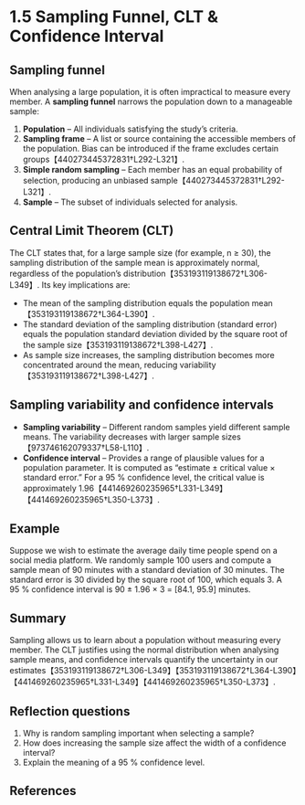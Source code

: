 # 1.5 Sampling Funnel, CLT & Confidence Interval

## Sampling funnel

When analysing a large population, it is often impractical to measure every member. A **sampling funnel** narrows the population down to a manageable sample:

1. **Population** – All individuals satisfying the study’s criteria.
2. **Sampling frame** – A list or source containing the accessible members of the population. Bias can be introduced if the frame excludes certain groups【440273445372831†L292-L321】.
3. **Simple random sampling** – Each member has an equal probability of selection, producing an unbiased sample【440273445372831†L292-L321】.
4. **Sample** – The subset of individuals selected for analysis.

## Central Limit Theorem (CLT)

The CLT states that, for a large sample size (for example, n ≥ 30), the sampling distribution of the sample mean is approximately normal, regardless of the population’s distribution【353193119138672†L306-L349】. Its key implications are:

* The mean of the sampling distribution equals the population mean【353193119138672†L364-L390】.
* The standard deviation of the sampling distribution (standard error) equals the population standard deviation divided by the square root of the sample size【353193119138672†L398-L427】.
* As sample size increases, the sampling distribution becomes more concentrated around the mean, reducing variability【353193119138672†L398-L427】.

## Sampling variability and confidence intervals

* **Sampling variability** – Different random samples yield different sample means. The variability decreases with larger sample sizes【973746162079337†L58-L110】.
* **Confidence interval** – Provides a range of plausible values for a population parameter. It is computed as “estimate ± critical value × standard error.” For a 95 % confidence level, the critical value is approximately 1.96【441469260235965†L331-L349】【441469260235965†L350-L373】.

## Example

Suppose we wish to estimate the average daily time people spend on a social media platform. We randomly sample 100 users and compute a sample mean of 90 minutes with a standard deviation of 30 minutes. The standard error is 30 divided by the square root of 100, which equals 3. A 95 % confidence interval is 90 ± 1.96 × 3 = [84.1, 95.9] minutes.

## Summary

Sampling allows us to learn about a population without measuring every member. The CLT justifies using the normal distribution when analysing sample means, and confidence intervals quantify the uncertainty in our estimates【353193119138672†L306-L349】【353193119138672†L364-L390】【441469260235965†L331-L349】【441469260235965†L350-L373】.

## Reflection questions

1. Why is random sampling important when selecting a sample?
2. How does increasing the sample size affect the width of a confidence interval?
3. Explain the meaning of a 95 % confidence level.

## References

[^1]: Discussion of sampling funnel【440273445372831†L292-L321】.
[^2]: Properties of the Central Limit Theorem【353193119138672†L306-L349】【353193119138672†L364-L390】【353193119138672†L398-L427】.
[^3]: Explanation of sampling variability【973746162079337†L58-L110】.
[^4]: Formula for confidence intervals and critical values【441469260235965†L331-L349】【441469260235965†L350-L373】.
